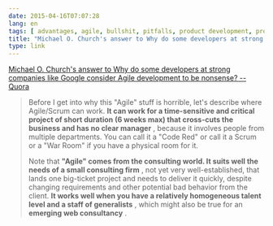 ```yaml
---
date: 2015-04-16T07:07:28
lang: en
tags: [ advantages, agile, bullshit, pitfalls, product development, pros and cons, scrum, services, software development ]
title: "Michael O. Church's answer to Why do some developers at strong companies like Google consider Agile development to be nonsense? -- Quora"
type: link
---
```


[Michael O. Church's answer to Why do some developers at strong
companies like Google consider Agile development to be nonsense? --
Quora](http://www.quora.com/Why-do-some-developers-at-strong-companies-like-Google-consider-Agile-development-to-be-nonsense)

> Before I get into why this "Agile" stuff is horrible, let's describe
> where Agile/Scrum can work. **It can work for a time-sensitive and
> critical project of short duration (6 weeks max) that cross-cuts the
> business and has no clear manager** , because it involves people from
> multiple departments. You can call it a "Code Red" or call it a Scrum
> or a "War Room" if you have a physical room for it.
>
> Note that **"Agile" comes from the consulting world. It suits well the
> needs of a small consulting firm** , not yet very well-established,
> that lands one big-ticket project and needs to deliver it quickly,
> despite changing requirements and other potential bad behavior from
> the client. **It works well when you have a relatively homogeneous
> talent level and a staff of generalists** , which might also be true
> for an **emerging web consultancy** .

